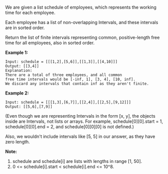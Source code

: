 We are given a list schedule of employees, which represents the working time for each employee.

Each employee has a list of non-overlapping Intervals, and these intervals are in sorted order.

Return the list of finite intervals representing common, positive-length free time for all employees, also in sorted order.

**Example 1:**
```
Input: schedule = [[[1,2],[5,6]],[[1,3]],[[4,10]]]
Output: [[3,4]]
Explanation:
There are a total of three employees, and all common
free time intervals would be [-inf, 1], [3, 4], [10, inf].
We discard any intervals that contain inf as they aren't finite.
```
**Example 2:**
```
Input: schedule = [[[1,3],[6,7]],[[2,4]],[[2,5],[9,12]]]
Output: [[5,6],[7,9]]
```
(Even though we are representing Intervals in the form [x, y], the objects inside are Intervals, not lists or arrays. For example, schedule[0][0].start = 1, schedule[0][0].end = 2, and schedule[0][0][0] is not defined.)

Also, we wouldn't include intervals like [5, 5] in our answer, as they have zero length.

**Note:**
1. schedule and schedule[i] are lists with lengths in range [1, 50].
2. 0 <= schedule[i].start < schedule[i].end <= 10^8.

